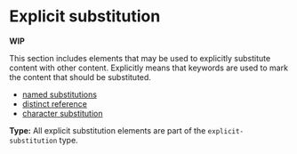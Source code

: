 # Explicit substitution

**WIP**

This section includes elements that may be used to explicitly substitute content with other content.
Explicitly means that keywords are used to mark the content that should be substituted.

- [named substitutions](/markup/inlines/explicit-substitutions/named-substitution)
- [distinct reference](/markup/inlines/explicit-substitutions/distinct-reference)
- [character substitution](/markup/inlines/explicit-substitutions/character-substitution/)

**Type:** All explicit substitution elements are part of the `explicit-substitution` type.
